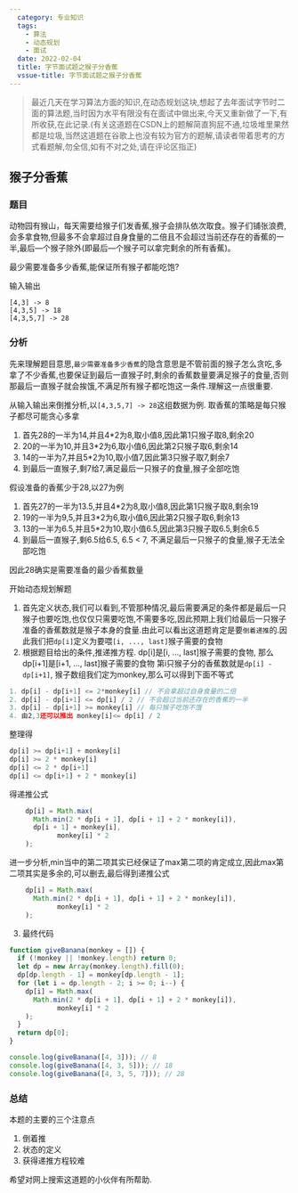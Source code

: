 ```yaml
---
  category: 专业知识
  tags:
    - 算法
    - 动态规划
    - 面试
  date: 2022-02-04
  title: 字节面试题之猴子分香蕉
  vssue-title: 字节面试题之猴子分香蕉
---
```


> 最近几天在学习算法方面的知识,在动态规划这块,想起了去年面试字节时二面的算法题,当时因为水平有限没有在面试中做出来,今天又重新做了一下,有所收获,在此记录.(有关这道题在CSDN上的题解简直狗屁不通,垃圾堆里果然都是垃圾,当然这道题在谷歌上也没有较为官方的题解,请读者带着思考的方式看题解,勿全信,如有不对之处,请在评论区指正)
## 猴子分香蕉
### 题目
动物园有猴山，每天需要给猴子们发香蕉,猴子会排队依次取食。猴子们铺张浪费,会多拿食物,但最多不会拿超过自身食量的二倍且不会超过当前还存在的香蕉的一半,最后—个猴子除外(即最后—个猴子可以拿完剩余的所有香蕉)。

最少需要准备多少香蕉,能保证所有猴子都能吃饱?

输入输出
```
[4,3] -> 8
[4,3,5] -> 18
[4,3,5,7] -> 28

```

### 分析
先来理解题目意思,`最少需要准备多少香蕉`的隐含意思是不管前面的猴子怎么贪吃,多拿了不少香蕉,也要保证到最后一直猴子时,剩余的香蕉数量要满足猴子的食量,否则那最后一直猴子就会挨饿,不满足所有猴子都吃饱这一条件.理解这一点很重要.


从输入输出来倒推分析,以`[4,3,5,7] -> 28`这组数据为例.
取香蕉的策略是每只猴子都尽可能贪心多拿
1. 首先28的一半为14,并且4*2为8,取小值8,因此第1只猴子取8,剩余20
2. 20的一半为10,并且3*2为6,取小值6,因此第2只猴子取6,剩余14
3. 14的一半为7,并且5*2为10,取小值7,因此第3只猴子取7,剩余7
4. 到最后一直猴子,剩7给7,满足最后一只猴子的食量,猴子全部吃饱

假设准备的香蕉少于28,以27为例
1. 首先27的一半为13.5,并且4*2为8,取小值8,因此第1只猴子取8,剩余19
2. 19的一半为9,5,并且3*2为6,取小值6,因此第2只猴子取6,剩余13
3. 13的一半为6.5,并且5*2为10,取小值6.5,因此第3只猴子取6.5,剩余6.5
4. 到最后一直猴子,剩6.5给6.5, 6.5 < 7, 不满足最后一只猴子的食量,猴子无法全部吃饱

因此28确实是需要准备的最少香蕉数量

开始动态规划解题
1. 首先定义状态,我们可以看到,不管那种情况,最后需要满足的条件都是最后一只猴子也要吃饱,也仅仅只需要吃饱,不需要多吃,因此预期上我们给最后一只猴子准备的香蕉数就是猴子本身的食量.由此可以看出这道题肯定是要`倒着递推`的.因此我们把`dp[i]`定义为要喂`[i, ..., last]`猴子需要的食物
2. 根据题目给出的条件,推递推方程.
dp[i]是[i, ..., last]猴子需要的食物,
那么dp[i+1]是[i+1, ..., last]猴子需要的食物
第i只猴子分的香蕉数就是`dp[i] - dp[i+1]`,
猴子数组我们定为monkey,那么可以得到下面不等式
```js
1. dp[i] - dp[i+1] <= 2*monkey[i] // 不会拿超过自身食量的二倍
2. dp[i] - dp[i+1] <= dp[i] / 2 // 不会超过当前还存在的香蕉的一半
3. dp[i] - dp[i+1] >= monkey[i] // 每只猴子吃饱不饿
4. 由2,3还可以推出 monkey[i]<= dp[i] / 2
```
整理得
```js
dp[i] >= dp[i+1] + monkey[i]
dp[i] >= 2 * monkey[i]
dp[i] <= 2 * dp[i+1]
dp[i] <= dp[i+1] + 2 * monkey[i]
```
得递推公式
```js
    dp[i] = Math.max(
      Math.min(2 * dp[i + 1], dp[i + 1] + 2 * monkey[i]),
      dp[i + 1] + monkey[i],
			monkey[i] * 2
    );
```
进一步分析,min当中的第二项其实已经保证了max第二项的肯定成立,因此max第二项其实是多余的,可以删去,最后得到递推公式
```js
    dp[i] = Math.max(
      Math.min(2 * dp[i + 1], dp[i + 1] + 2 * monkey[i]),
			monkey[i] * 2
    );
```


3. 最终代码
```js
function giveBanana(monkey = []) {
  if (!monkey || !monkey.length) return 0;
  let dp = new Array(monkey.length).fill(0);
  dp[dp.length - 1] = monkey[dp.length - 1];
  for (let i = dp.length - 2; i >= 0; i--) {
    dp[i] = Math.max(
      Math.min(2 * dp[i + 1], dp[i + 1] + 2 * monkey[i]),
			monkey[i] * 2
    );
  }
  return dp[0];
}

console.log(giveBanana([4, 3])); // 8
console.log(giveBanana([4, 3, 5])); // 18
console.log(giveBanana([4, 3, 5, 7])); // 28

```

### 总结
本题的主要的三个注意点
1. 倒着推
2. 状态的定义
3. 获得递推方程较难

希望对网上搜索这道题的小伙伴有所帮助.
